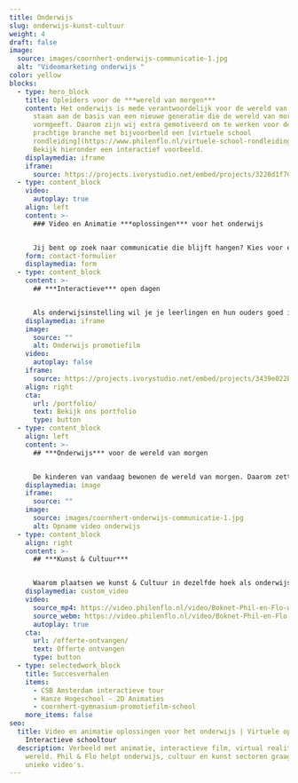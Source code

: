 ```yaml
---
title: Onderwijs
slug: onderwijs-kunst-cultuur
weight: 4
draft: false
image:
  source: images/coornhert-onderwijs-communicatie-1.jpg
  alt: "Videomarketing onderwijs "
color: yellow
blocks:
  - type: hero_block
    title: Opleiders voor de ***wereld van morgen***
    content: Het onderwijs is mede verantwoordelijk voor de wereld van morgen. Zij
      staan aan de basis van een nieuwe generatie die de wereld van morgen
      vormgeeft. Daarom zijn wij extra gemotiveerd om te werken voor deze
      prachtige branche met bijvoorbeeld een [virtuele school
      rondleiding](https://www.philenflo.nl/virtuele-school-rondleiding/).
      Bekijk hieronder een interactief voorbeeld.
    displaymedia: iframe
    iframe:
      source: https://projects.ivorystudio.net/embed/projects/3220d1f70cb359a9fe46b9b5
  - type: content_block
    video:
      autoplay: true
    align: left
    content: >-
      ### Video en Animatie ***oplossingen*** voor het onderwijs


      Jij bent op zoek naar communicatie die blijft hangen? Kies voor een animatiefilm, video of interactieve video, speciaal op maat geproduceerd voor jouw onderwijsinstelling. Werk samen met een videospecialist op het gebied van onderwijs, dit voorkomt misverstanden en stroeve samenwerkingen. Kies voor een strategisch en creatief partner zoals Phil & Flo en kies voor een leuke samenwerking.
    form: contact-formulier
    displaymedia: form
  - type: content_block
    content: >-
      ## ***Interactieve*** open dagen


      Als onderwijsinstelling wil je je leerlingen en hun ouders goed informeren. Daarom denkt Phil & Flo goed met je mee over de juiste inzet van middelen om deze doelgroep optimaal te benaderen. Met deze mindset realiseren we resultaten die verder gaan dan alleen [video](https://www.philenflo.nl/oplossingen/video-laten-maken/) of een [animatie](https://www.philenflo.nl/oplossingen/animatie-laten-maken/). **Wat te doen als een fysieke open dag niet mogelijk is?** Ons antwoord was deze film voor Park Lyceum in Almere en voor CSB Amsterdam hierboven.
    displaymedia: iframe
    image:
      source: ""
      alt: Onderwijs promotiefilm
    video:
      autoplay: false
    iframe:
      source: https://projects.ivorystudio.net/embed/projects/3439e022b9b8aaad7250b257
    align: right
    cta:
      url: /portfolio/
      text: Bekijk ons portfolio
      type: button
  - type: content_block
    align: left
    content: >-
      ## ***Onderwijs*** voor de wereld van morgen


      De kinderen van vandaag bewonen de wereld van morgen. Daarom zetten wij ons in voor inspirerend en vernieuwend onderwijs. We willen de volgende generatie de mogelijkheden bieden die nodig zijn om onderdeel uit te maken van een betere en kansrijke toekomst. We doen dit door samenwerkingen aan te gaan met onderwijsinstellingen die dezelfde overtuiging en hebben.
    displaymedia: image
    iframe:
      source: ""
    image:
      source: images/coornhert-onderwijs-communicatie-1.jpg
      alt: Opname video onderwijs
  - type: content_block
    align: right
    content: >-
      ## ***Kunst & Cultuur***


      Waarom plaatsen we kunst & Cultuur in dezelfde hoek als onderwijs? Wij denken dat de wereld van morgen alleen kan bestaan als er kunst en cultuur is. Zonder deze basis heeft de wereld geen visie. Kunst en cultuur wordt ook op scholen gegeven als vak. Wij helpen graag mee met de promotie van Kunst & Cultuur in Nederland. Dit kan op allerlei gebieden en wij denken graag mee met onze creatieve geesten om een interessante film of animatie te maken die het gevoel van kunst en cultuur goed overbrengt. Een film of animatie kan ook zelf kunst zijn. Of een interactieve vorm van kunst met onze fantastische [interactieve films](https://www.philenflo.nl/oplossingen/interactieve-video/) of [virtual reality](https://www.philenflo.nl/oplossingen/virtual-reality/) ([360 graden](https://www.philenflo.nl/360-graden-video-laten-maken/)) animatie films.
    displaymedia: custom_video
    video:
      source_mp4: https://video.philenflo.nl/video/Boknet-Phil-en-Flo-website-source.mp4
      source_webm: https://video.philenflo.nl/video/Boknet-Phil-en-Flo-website-source.webm
      autoplay: true
    cta:
      url: /offerte-ontvangen/
      text: Offerte ontvangen
      type: button
  - type: selectedwork_block
    title: Succesverhalen
    items:
      - CSB Amsterdam interactieve tour
      - Hanze Hogeschool - 2D Animaties
      - coornhert-gymnasium-promotiefilm-school
    more_items: false
seo:
  title: Video en animatie oplossingen voor het onderwijs | Virtuele open dag |
    Interactieve schooltour
  description: Verbeeld met animatie, interactieve film, virtual reality jouw
    wereld. Phil & Flo helpt onderwijs, cultuur en kunst sectoren graag met
    unieke video's.
---
```

